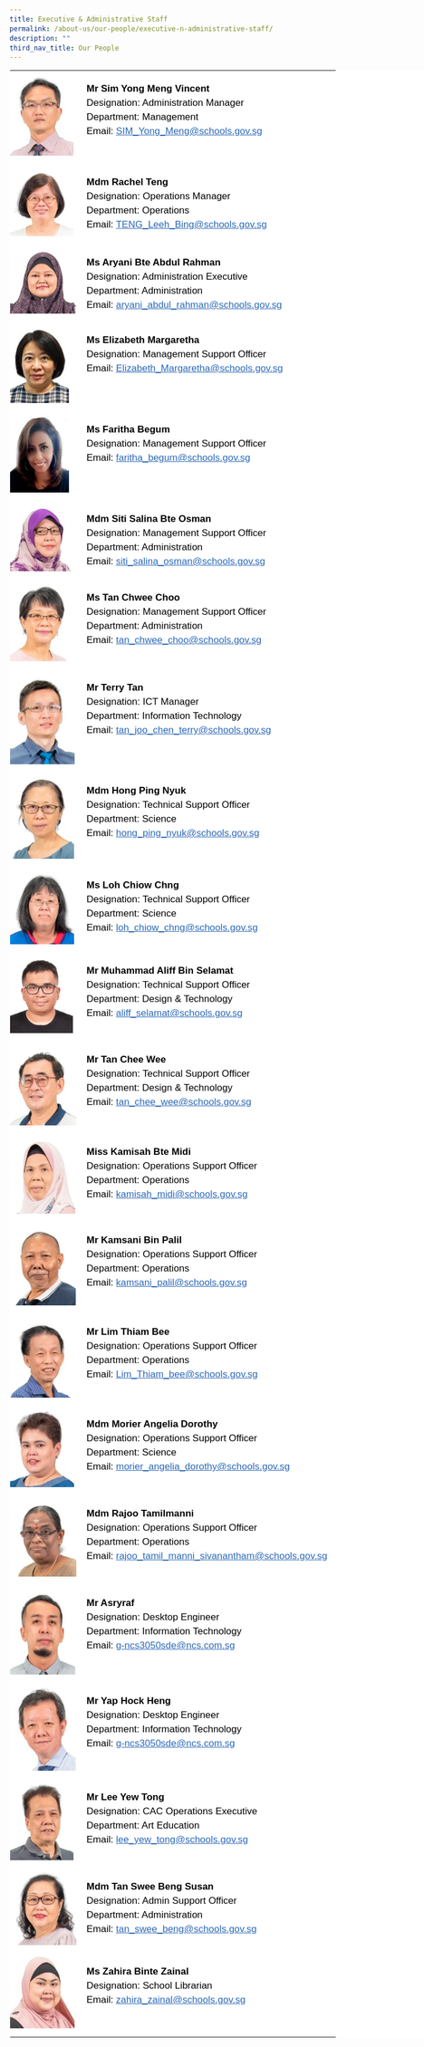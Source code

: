 ```yaml
---
title: Executive & Administrative Staff
permalink: /about-us/our-people/executive-n-administrative-staff/
description: ""
third_nav_title: Our People
---
```

<table
  style="
    margin: auto;
    outline: 0px;
    padding: 0px;
    border-collapse: collapse;
    clear: both;
    border: 1px solid transparent;
    table-layout: fixed;
    color: rgb(0, 0, 0);
    font-family: Helvetica, sans-serif;
    font-size: 17px;
    font-style: normal;
    font-variant-ligatures: normal;
    font-variant-caps: normal;
    font-weight: 400;
    letter-spacing: normal;
    orphans: 2;
    text-align: left;
    text-transform: none;
    white-space: normal;
    widows: 2;
    word-spacing: 0px;
    -webkit-text-stroke-width: 0px;
    background-color: rgb(255, 255, 255);
    text-decoration-thickness: initial;
    text-decoration-style: initial;
    text-decoration-color: initial;
    width: 840px;
  "
  class="ive_eobj_center ives_tab_kosong"
>
  <tbody style="margin: 0px; outline: 0px; padding: 0px">
    <tr style="margin: 0px; outline: 0px; padding: 0px">
      <td
        style="
          margin: 0px;
          outline: 0px;
          padding: 0px 15px 15px 0px;
          vertical-align: top;
          width: 120px;
        "
      >
        <img
          style="
            margin: 0px 10px 0px 0px;
            outline: 0px;
            padding: 0px;
            border: none;
            max-width: 100%;
            float: left;
            width: 112px;
            height: 150px;
          "
          class="ive_eobj_left"
          alt="Sim Yong Meng Vincent.jpg"
          src="/images/Sim%20Yong%20Meng%20Vincent.jpeg"
        /><br style="margin: 0px; outline: 0px; padding: 0px" />
      </td>
      <td
        style="
          margin: 0px;
          outline: 0px;
          padding: 0px 15px 15px 0px;
          vertical-align: top;
        "
      >
        <br style="margin: 0px; outline: 0px; padding: 0px" />
        <div
          style="
            margin: 0px;
            outline: 0px;
            padding: 0px;
            line-height: 24.99px;
            color: rgb(0, 0, 0);
            font-family: Helvetica, sans-serif;
            font-size: 17px;
            font-weight: 400;
          "
        >
          <b style="margin: 0px; outline: 0px; padding: 0px"
            >Mr Sim Yong Meng Vincent</b
          >
        </div>
        <div
          style="
            margin: 0px;
            outline: 0px;
            padding: 0px;
            line-height: 24.99px;
            color: rgb(0, 0, 0);
            font-family: Helvetica, sans-serif;
            font-size: 17px;
            font-weight: 400;
          "
        >
          Designation: Administration Manager
        </div>
        <div
          style="
            margin: 0px;
            outline: 0px;
            padding: 0px;
            line-height: 24.99px;
            color: rgb(0, 0, 0);
            font-family: Helvetica, sans-serif;
            font-size: 17px;
            font-weight: 400;
          "
        >
          Department: Management
        </div>
        <div
          style="
            margin: 0px;
            outline: 0px;
            padding: 0px;
            line-height: 24.99px;
            color: rgb(0, 0, 0);
            font-family: Helvetica, sans-serif;
            font-size: 17px;
            font-weight: 400;
          "
        >
          Email:<span>&nbsp;</span
          ><a
            style="
              margin: 0px;
              outline: 0px;
              padding: 0px;
              color: rgb(42, 103, 183);
              text-decoration: underline;
            "
            target=""
            href="mailto:SIM_Yong_Meng@schools.gov.sg"
            >SIM_Yong_Meng@schools.gov.sg</a
          >
        </div>
      </td>
    </tr>
    <tr style="margin: 0px; outline: 0px; padding: 0px">
      <td
        style="
          margin: 0px;
          outline: 0px;
          padding: 0px 15px 15px 0px;
          vertical-align: top;
        "
      >
        <img
          style="
            margin: 0px 10px 0px 0px;
            outline: 0px;
            padding: 0px;
            border: none;
            max-width: 100%;
            float: left;
            width: 112px;
            height: 127px;
          "
          class="ive_eobj_left"
          alt="Rachel Teng.jpg"
          src="/images/Rachel%20Teng.jpeg"
        /><br style="margin: 0px; outline: 0px; padding: 0px" />
      </td>
      <td
        style="
          margin: 0px;
          outline: 0px;
          padding: 0px 15px 15px 0px;
          vertical-align: top;
        "
      >
        <br style="margin: 0px; outline: 0px; padding: 0px" />
        <div
          style="
            margin: 0px;
            outline: 0px;
            padding: 0px;
            line-height: 24.99px;
            color: rgb(0, 0, 0);
            font-family: Helvetica, sans-serif;
            font-size: 17px;
            font-weight: 400;
          "
        >
          <b style="margin: 0px; outline: 0px; padding: 0px">Mdm Rachel Teng</b>
        </div>
        <div
          style="
            margin: 0px;
            outline: 0px;
            padding: 0px;
            line-height: 24.99px;
            color: rgb(0, 0, 0);
            font-family: Helvetica, sans-serif;
            font-size: 17px;
            font-weight: 400;
          "
        >
          Designation: Operations Manager
        </div>
        <div
          style="
            margin: 0px;
            outline: 0px;
            padding: 0px;
            line-height: 24.99px;
            color: rgb(0, 0, 0);
            font-family: Helvetica, sans-serif;
            font-size: 17px;
            font-weight: 400;
          "
        >
          Department: Operations
        </div>
        <div
          style="
            margin: 0px;
            outline: 0px;
            padding: 0px;
            line-height: 24.99px;
            color: rgb(0, 0, 0);
            font-family: Helvetica, sans-serif;
            font-size: 17px;
            font-weight: 400;
          "
        >
          Email:<span>&nbsp;</span
          ><a
            style="
              margin: 0px;
              outline: 0px;
              padding: 0px;
              color: rgb(42, 103, 183);
              text-decoration: underline;
            "
            target=""
            href="mailto:TENG_Leeh_Bing@schools.gov.sg"
            >TENG_Leeh_Bing@schools.gov.sg</a
          >
        </div>
      </td>
    </tr>
    <tr style="margin: 0px; outline: 0px; padding: 0px">
      <td
        style="
          margin: 0px;
          outline: 0px;
          padding: 0px 15px 15px 0px;
          vertical-align: top;
        "
      >
        <img
          style="
            margin: 0px 10px 0px 0px;
            outline: 0px;
            padding: 0px;
            border: none;
            max-width: 100%;
            float: left;
            width: 116px;
            height: 122px;
          "
          class="ive_eobj_left"
          alt="Aryani Bte Abdul Rahman.jpg"
          src="/images/Aryani%20Bte%20Abdul%20Rahman.jpeg"
        /><br style="margin: 0px; outline: 0px; padding: 0px" />
      </td>
      <td
        style="
          margin: 0px;
          outline: 0px;
          padding: 0px 15px 15px 0px;
          vertical-align: top;
        "
      >
        <br style="margin: 0px; outline: 0px; padding: 0px" />
        <div
          style="
            margin: 0px;
            outline: 0px;
            padding: 0px;
            line-height: 24.99px;
            color: rgb(0, 0, 0);
            font-family: Helvetica, sans-serif;
            font-size: 17px;
            font-weight: 400;
          "
        >
          <b style="margin: 0px; outline: 0px; padding: 0px"
            >Ms Aryani Bte Abdul Rahman</b
          >
        </div>
        <div
          style="
            margin: 0px;
            outline: 0px;
            padding: 0px;
            line-height: 24.99px;
            color: rgb(0, 0, 0);
            font-family: Helvetica, sans-serif;
            font-size: 17px;
            font-weight: 400;
          "
        >
          Designation: Administration Executive
        </div>
        <div
          style="
            margin: 0px;
            outline: 0px;
            padding: 0px;
            line-height: 24.99px;
            color: rgb(0, 0, 0);
            font-family: Helvetica, sans-serif;
            font-size: 17px;
            font-weight: 400;
          "
        >
          Department: Administration
        </div>
        <div
          style="
            margin: 0px;
            outline: 0px;
            padding: 0px;
            line-height: 24.99px;
            color: rgb(0, 0, 0);
            font-family: Helvetica, sans-serif;
            font-size: 17px;
            font-weight: 400;
          "
        >
          Email:<span>&nbsp;</span
          ><a
            style="
              margin: 0px;
              outline: 0px;
              padding: 0px;
              color: rgb(42, 103, 183);
              text-decoration: underline;
            "
            target=""
            href="mailto:aryani_abdul_rahman@schools.gov.sg"
            >aryani_abdul_rahman@schools.gov.sg</a
          >
        </div>
      </td>
    </tr>
    <tr style="margin: 0px; outline: 0px; padding: 0px">
      <td
        style="
          margin: 0px;
          outline: 0px;
          padding: 0px 15px 15px 0px;
          vertical-align: top;
        "
      >
        <img
          style="
            margin: 0px 10px 0px 0px;
            outline: 0px;
            padding: 0px;
            border: none;
            max-width: 100%;
            float: left;
            width: 104px;
            height: 143px;
          "
          class="ive_eobj_left"
          alt="Elizabeth 1.jpg"
          src="/images/Elizabeth%201.jpeg"
        /><br style="margin: 0px; outline: 0px; padding: 0px" />
      </td>
      <td
        style="
          margin: 0px;
          outline: 0px;
          padding: 0px 15px 15px 0px;
          vertical-align: top;
        "
      >
        <br style="margin: 0px; outline: 0px; padding: 0px" />
        <div
          style="
            margin: 0px;
            outline: 0px;
            padding: 0px;
            line-height: 24.99px;
            color: rgb(0, 0, 0);
            font-family: Helvetica, sans-serif;
            font-size: 17px;
            font-weight: 400;
          "
        >
          <b style="margin: 0px; outline: 0px; padding: 0px"
            >Ms Elizabeth Margaretha<br
              style="margin: 0px; outline: 0px; padding: 0px"
          /></b>
        </div>
        <div
          style="
            margin: 0px;
            outline: 0px;
            padding: 0px;
            line-height: 24.99px;
            color: rgb(0, 0, 0);
            font-family: Helvetica, sans-serif;
            font-size: 17px;
            font-weight: 400;
          "
        >
          Designation: Management Support Officer&nbsp;
        </div>
        <div
          style="
            margin: 0px;
            outline: 0px;
            padding: 0px;
            line-height: 24.99px;
            color: rgb(0, 0, 0);
            font-family: Helvetica, sans-serif;
            font-size: 17px;
            font-weight: 400;
          "
        >
          Email:&nbsp;<span
            style="
              margin: 0px;
              outline: 0px;
              padding: 0px;
              background-color: initial;
            "
            ><a
              style="
                margin: 0px;
                outline: 0px;
                padding: 0px;
                color: rgb(42, 103, 183);
                text-decoration: underline;
              "
              target=""
              href="mailto:Elizabeth_Margaretha@schools.gov.sg"
              >Elizabeth_Margaretha@schools.gov.sg</a
            ></span
          >
        </div>
        <div
          style="
            margin: 0px;
            outline: 0px;
            padding: 0px;
            line-height: 24.99px;
            color: rgb(0, 0, 0);
            font-family: Helvetica, sans-serif;
            font-size: 17px;
            font-weight: 400;
          "
        >
          <br style="margin: 0px; outline: 0px; padding: 0px" />
        </div>
      </td>
    </tr>
    <tr style="margin: 0px; outline: 0px; padding: 0px">
      <td
        style="
          margin: 0px;
          outline: 0px;
          padding: 0px 15px 15px 0px;
          vertical-align: top;
        "
      >
        <img
          style="
            margin: 0px 10px 0px 0px;
            outline: 0px;
            padding: 0px;
            border: none;
            max-width: 100%;
            float: left;
            width: 104px;
            height: 143px;
          "
          class="ive_eobj_left"
          alt="Elizabeth 1.jpg"
          src="/images/Farith Begum.jpg"
        /><br style="margin: 0px; outline: 0px; padding: 0px" />
      </td>
      <td
        style="
          margin: 0px;
          outline: 0px;
          padding: 0px 15px 15px 0px;
          vertical-align: top;
        "
      >
        <br style="margin: 0px; outline: 0px; padding: 0px" />
        <div
          style="
            margin: 0px;
            outline: 0px;
            padding: 0px;
            line-height: 24.99px;
            color: rgb(0, 0, 0);
            font-family: Helvetica, sans-serif;
            font-size: 17px;
            font-weight: 400;
          "
        >
          <b style="margin: 0px; outline: 0px; padding: 0px"
            >Ms Faritha Begum<br
              style="margin: 0px; outline: 0px; padding: 0px"
          /></b>
        </div>
        <div
          style="
            margin: 0px;
            outline: 0px;
            padding: 0px;
            line-height: 24.99px;
            color: rgb(0, 0, 0);
            font-family: Helvetica, sans-serif;
            font-size: 17px;
            font-weight: 400;
          "
        >
          Designation: Management Support Officer&nbsp;
        </div>
        <div
          style="
            margin: 0px;
            outline: 0px;
            padding: 0px;
            line-height: 24.99px;
            color: rgb(0, 0, 0);
            font-family: Helvetica, sans-serif;
            font-size: 17px;
            font-weight: 400;
          "
        >
          Email:&nbsp;<span
            style="
              margin: 0px;
              outline: 0px;
              padding: 0px;
              background-color: initial;
            "
            ><a
              style="
                margin: 0px;
                outline: 0px;
                padding: 0px;
                color: rgb(42, 103, 183);
                text-decoration: underline;
              "
              target=""
              href="mailto:faritha_begum@schools.gov.sg"
              >faritha_begum@schools.gov.sg</a
            ></span
          >
        </div>
        <div
          style="
            margin: 0px;
            outline: 0px;
            padding: 0px;
            line-height: 24.99px;
            color: rgb(0, 0, 0);
            font-family: Helvetica, sans-serif;
            font-size: 17px;
            font-weight: 400;
          "
        >
          <br style="margin: 0px; outline: 0px; padding: 0px" />
        </div>
      </td>
    </tr>
    <tr style="margin: 0px; outline: 0px; padding: 0px">
      <td
        style="
          margin: 0px;
          outline: 0px;
          padding: 0px 15px 15px 0px;
          vertical-align: top;
        "
      >
        <img
          style="
            margin: 0px 10px 0px 0px;
            outline: 0px;
            padding: 0px;
            border: none;
            max-width: 100%;
            float: left;
            width: 114px;
            height: 124px;
          "
          class="ive_eobj_left"
          alt="Siti Salina Bte Osman.jpg"
          src="/images/Siti%20Salina%20Bte%20Osman.jpeg"
        /><br style="margin: 0px; outline: 0px; padding: 0px" />
      </td>
      <td
        style="
          margin: 0px;
          outline: 0px;
          padding: 0px 15px 15px 0px;
          vertical-align: top;
        "
      >
        <br style="margin: 0px; outline: 0px; padding: 0px" />
        <div
          style="
            margin: 0px;
            outline: 0px;
            padding: 0px;
            line-height: 24.99px;
            color: rgb(0, 0, 0);
            font-family: Helvetica, sans-serif;
            font-size: 17px;
            font-weight: 400;
          "
        >
          <b style="margin: 0px; outline: 0px; padding: 0px"
            >Mdm Siti Salina Bte Osman</b
          >
        </div>
        <div
          style="
            margin: 0px;
            outline: 0px;
            padding: 0px;
            line-height: 24.99px;
            color: rgb(0, 0, 0);
            font-family: Helvetica, sans-serif;
            font-size: 17px;
            font-weight: 400;
          "
        >
          Designation: Management Support Officer
        </div>
        <div
          style="
            margin: 0px;
            outline: 0px;
            padding: 0px;
            line-height: 24.99px;
            color: rgb(0, 0, 0);
            font-family: Helvetica, sans-serif;
            font-size: 17px;
            font-weight: 400;
          "
        >
          Department: Administration
        </div>
        <div
          style="
            margin: 0px;
            outline: 0px;
            padding: 0px;
            line-height: 24.99px;
            color: rgb(0, 0, 0);
            font-family: Helvetica, sans-serif;
            font-size: 17px;
            font-weight: 400;
          "
        >
          Email:<span>&nbsp;</span
          ><a
            style="
              margin: 0px;
              outline: 0px;
              padding: 0px;
              color: rgb(42, 103, 183);
              text-decoration: underline;
            "
            target=""
            href="mailto:siti_salina_osman@schools.gov.sg"
            >siti_salina_osman@schools.gov.sg</a
          >
        </div>
      </td>
    </tr>
    <tr style="margin: 0px; outline: 0px; padding: 0px">
      <td
        style="
          margin: 0px;
          outline: 0px;
          padding: 0px 15px 15px 0px;
          vertical-align: top;
        "
      >
        <img
          style="
            margin: 0px 10px 0px 0px;
            outline: 0px;
            padding: 0px;
            border: none;
            max-width: 100%;
            float: left;
            width: 114px;
            height: 144px;
          "
          class="ive_eobj_left"
          alt="Tan Chwee Choo.jpg"
          src="/images/Tan%20Chwee%20Choo.jpeg"
        /><br style="margin: 0px; outline: 0px; padding: 0px" />
      </td>
      <td
        style="
          margin: 0px;
          outline: 0px;
          padding: 0px 15px 15px 0px;
          vertical-align: top;
        "
      >
        <br style="margin: 0px; outline: 0px; padding: 0px" />
        <div
          style="
            margin: 0px;
            outline: 0px;
            padding: 0px;
            line-height: 24.99px;
            color: rgb(0, 0, 0);
            font-family: Helvetica, sans-serif;
            font-size: 17px;
            font-weight: 400;
          "
        >
          <b style="margin: 0px; outline: 0px; padding: 0px"
            >Ms Tan Chwee Choo</b
          >
        </div>
        <div
          style="
            margin: 0px;
            outline: 0px;
            padding: 0px;
            line-height: 24.99px;
            color: rgb(0, 0, 0);
            font-family: Helvetica, sans-serif;
            font-size: 17px;
            font-weight: 400;
          "
        >
          Designation: Management Support Officer
        </div>
        <div
          style="
            margin: 0px;
            outline: 0px;
            padding: 0px;
            line-height: 24.99px;
            color: rgb(0, 0, 0);
            font-family: Helvetica, sans-serif;
            font-size: 17px;
            font-weight: 400;
          "
        >
          Department: Administration
        </div>
        <div
          style="
            margin: 0px;
            outline: 0px;
            padding: 0px;
            line-height: 24.99px;
            color: rgb(0, 0, 0);
            font-family: Helvetica, sans-serif;
            font-size: 17px;
            font-weight: 400;
          "
        >
          Email:<span>&nbsp;</span
          ><a
            style="
              margin: 0px;
              outline: 0px;
              padding: 0px;
              color: rgb(42, 103, 183);
              text-decoration: underline;
            "
            target=""
            href="mailto:tan_chwee_choo@schools.gov.sg"
            >tan_chwee_choo@schools.gov.sg</a
          >
        </div>
      </td>
    </tr>
    <tr style="margin: 0px; outline: 0px; padding: 0px">
      <td
        style="
          margin: 0px;
          outline: 0px;
          padding: 0px 15px 15px 0px;
          vertical-align: top;
        "
      >
        <img
          style="
            margin: 0px 10px 0px 0px;
            outline: 0px;
            padding: 0px;
            border: none;
            max-width: 100%;
            float: left;
            width: 114px;
            height: 167px;
          "
          class="ive_eobj_left"
          alt="Terry Tan.jpg"
          src="/images/Terry%20Tan.jpeg"
        /><br style="margin: 0px; outline: 0px; padding: 0px" />
      </td>
      <td
        style="
          margin: 0px;
          outline: 0px;
          padding: 0px 15px 15px 0px;
          vertical-align: top;
        "
      >
        <br style="margin: 0px; outline: 0px; padding: 0px" />
        <div
          style="
            margin: 0px;
            outline: 0px;
            padding: 0px;
            line-height: 24.99px;
            color: rgb(0, 0, 0);
            font-family: Helvetica, sans-serif;
            font-size: 17px;
            font-weight: 400;
          "
        >
          <b style="margin: 0px; outline: 0px; padding: 0px">Mr Terry Tan</b>
        </div>
        <div
          style="
            margin: 0px;
            outline: 0px;
            padding: 0px;
            line-height: 24.99px;
            color: rgb(0, 0, 0);
            font-family: Helvetica, sans-serif;
            font-size: 17px;
            font-weight: 400;
          "
        >
          Designation: ICT Manager
        </div>
        <div
          style="
            margin: 0px;
            outline: 0px;
            padding: 0px;
            line-height: 24.99px;
            color: rgb(0, 0, 0);
            font-family: Helvetica, sans-serif;
            font-size: 17px;
            font-weight: 400;
          "
        >
          Department: Information Technology
        </div>
        <div
          style="
            margin: 0px;
            outline: 0px;
            padding: 0px;
            line-height: 24.99px;
            color: rgb(0, 0, 0);
            font-family: Helvetica, sans-serif;
            font-size: 17px;
            font-weight: 400;
          "
        >
          Email:<span>&nbsp;</span
          ><a
            style="
              margin: 0px;
              outline: 0px;
              padding: 0px;
              color: rgb(42, 103, 183);
              text-decoration: underline;
            "
            target=""
            href="mailto:tan_joo_chen_terry@schools.gov.sg"
            >tan_joo_chen_terry@schools.gov.sg</a
          >
        </div>
      </td>
    </tr>
    <tr style="margin: 0px; outline: 0px; padding: 0px">
      <td
        style="
          margin: 0px;
          outline: 0px;
          padding: 0px 15px 15px 0px;
          vertical-align: top;
        "
      >
        <img
          style="
            margin: 0px 10px 0px 0px;
            outline: 0px;
            padding: 0px;
            border: none;
            max-width: 100%;
            float: left;
            width: 113px;
            height: 152px;
          "
          class="ive_eobj_left"
          alt="Hong Ping Nyuk.jpg"
          src="/images/Hong%20Ping%20Nyuk.jpeg"
        /><br style="margin: 0px; outline: 0px; padding: 0px" />
      </td>
      <td
        style="
          margin: 0px;
          outline: 0px;
          padding: 0px 15px 15px 0px;
          vertical-align: top;
        "
      >
        <br style="margin: 0px; outline: 0px; padding: 0px" />
        <div
          style="
            margin: 0px;
            outline: 0px;
            padding: 0px;
            line-height: 24.99px;
            color: rgb(0, 0, 0);
            font-family: Helvetica, sans-serif;
            font-size: 17px;
            font-weight: 400;
          "
        >
          <b style="margin: 0px; outline: 0px; padding: 0px"
            >Mdm Hong Ping Nyuk</b
          >
        </div>
        <div
          style="
            margin: 0px;
            outline: 0px;
            padding: 0px;
            line-height: 24.99px;
            color: rgb(0, 0, 0);
            font-family: Helvetica, sans-serif;
            font-size: 17px;
            font-weight: 400;
          "
        >
          Designation: Technical Support Officer
        </div>
        <div
          style="
            margin: 0px;
            outline: 0px;
            padding: 0px;
            line-height: 24.99px;
            color: rgb(0, 0, 0);
            font-family: Helvetica, sans-serif;
            font-size: 17px;
            font-weight: 400;
          "
        >
          Department: Science
        </div>
        <div
          style="
            margin: 0px;
            outline: 0px;
            padding: 0px;
            line-height: 24.99px;
            color: rgb(0, 0, 0);
            font-family: Helvetica, sans-serif;
            font-size: 17px;
            font-weight: 400;
          "
        >
          Email:<span>&nbsp;</span
          ><a
            style="
              margin: 0px;
              outline: 0px;
              padding: 0px;
              color: rgb(42, 103, 183);
              text-decoration: underline;
            "
            target=""
            href="mailto:hong_ping_nyuk@schools.gov.sg"
            >hong_ping_nyuk@schools.gov.sg</a
          >
        </div>
      </td>
    </tr>
    <tr style="margin: 0px; outline: 0px; padding: 0px">
      <td
        style="
          margin: 0px;
          outline: 0px;
          padding: 0px 15px 15px 0px;
          vertical-align: top;
        "
      >
        <img
          style="
            margin: 0px 10px 0px 0px;
            outline: 0px;
            padding: 0px;
            border: none;
            max-width: 100%;
            float: left;
            width: 113px;
            height: 136px;
          "
          class="ive_eobj_left"
          alt="Loh Chiow Chng.jpg"
          src="/images/Loh%20Chiow%20Chng.jpeg"
        /><br style="margin: 0px; outline: 0px; padding: 0px" />
      </td>
      <td
        style="
          margin: 0px;
          outline: 0px;
          padding: 0px 15px 15px 0px;
          vertical-align: top;
        "
      >
        <br style="margin: 0px; outline: 0px; padding: 0px" />
        <div
          style="
            margin: 0px;
            outline: 0px;
            padding: 0px;
            line-height: 24.99px;
            color: rgb(0, 0, 0);
            font-family: Helvetica, sans-serif;
            font-size: 17px;
            font-weight: 400;
          "
        >
          <b style="margin: 0px; outline: 0px; padding: 0px"
            >Ms Loh Chiow Chng</b
          >
        </div>
        <div
          style="
            margin: 0px;
            outline: 0px;
            padding: 0px;
            line-height: 24.99px;
            color: rgb(0, 0, 0);
            font-family: Helvetica, sans-serif;
            font-size: 17px;
            font-weight: 400;
          "
        >
          Designation: Technical Support Officer
        </div>
        <div
          style="
            margin: 0px;
            outline: 0px;
            padding: 0px;
            line-height: 24.99px;
            color: rgb(0, 0, 0);
            font-family: Helvetica, sans-serif;
            font-size: 17px;
            font-weight: 400;
          "
        >
          Department: Science
        </div>
        <div
          style="
            margin: 0px;
            outline: 0px;
            padding: 0px;
            line-height: 24.99px;
            color: rgb(0, 0, 0);
            font-family: Helvetica, sans-serif;
            font-size: 17px;
            font-weight: 400;
          "
        >
          Email:<span>&nbsp;</span
          ><a
            style="
              margin: 0px;
              outline: 0px;
              padding: 0px;
              color: rgb(42, 103, 183);
              text-decoration: underline;
            "
            target=""
            href="mailto:loh_chiow_chng@schools.gov.sg"
            >loh_chiow_chng@schools.gov.sg</a
          >
        </div>
      </td>
    </tr>
    <tr style="margin: 0px; outline: 0px; padding: 0px">
      <td
        style="
          margin: 0px;
          outline: 0px;
          padding: 0px 15px 15px 0px;
          vertical-align: top;
        "
      >
        <img
          style="
            margin: 0px 10px 0px 0px;
            outline: 0px;
            padding: 0px;
            border: none;
            max-width: 100%;
            float: left;
            width: 111px;
            height: 142px;
          "
          class="ive_eobj_left"
          alt="Muhammad Aliff.jpg"
          src="/images/Muhammad%20Aliff.jpeg"
        /><br style="margin: 0px; outline: 0px; padding: 0px" />
      </td>
      <td
        style="
          margin: 0px;
          outline: 0px;
          padding: 0px 15px 15px 0px;
          vertical-align: top;
        "
      >
        <br style="margin: 0px; outline: 0px; padding: 0px" />
        <div
          style="
            margin: 0px;
            outline: 0px;
            padding: 0px;
            line-height: 24.99px;
            color: rgb(0, 0, 0);
            font-family: Helvetica, sans-serif;
            font-size: 17px;
            font-weight: 400;
          "
        >
          <b style="margin: 0px; outline: 0px; padding: 0px"
            >Mr Muhammad Aliff Bin Selamat</b
          >
        </div>
        <div
          style="
            margin: 0px;
            outline: 0px;
            padding: 0px;
            line-height: 24.99px;
            color: rgb(0, 0, 0);
            font-family: Helvetica, sans-serif;
            font-size: 17px;
            font-weight: 400;
          "
        >
          <span
            style="
              margin: 0px;
              outline: 0px;
              padding: 0px;
              background-color: initial;
            "
            >Designation: Technical Support Officer</span
          ><br style="margin: 0px; outline: 0px; padding: 0px" />
        </div>
        <div
          style="
            margin: 0px;
            outline: 0px;
            padding: 0px;
            line-height: 24.99px;
            color: rgb(0, 0, 0);
            font-family: Helvetica, sans-serif;
            font-size: 17px;
            font-weight: 400;
          "
        >
          Department: Design &amp; Technology
        </div>
        <div
          style="
            margin: 0px;
            outline: 0px;
            padding: 0px;
            line-height: 24.99px;
            color: rgb(0, 0, 0);
            font-family: Helvetica, sans-serif;
            font-size: 17px;
            font-weight: 400;
          "
        >
          Email:<span>&nbsp;</span
          ><a
            style="
              margin: 0px;
              outline: 0px;
              padding: 0px;
              color: rgb(42, 103, 183);
              text-decoration: underline;
            "
            target=""
            href="mailto:aliff_selamat@schools.gov.sg"
            >aliff_selamat@schools.gov.sg</a
          >
        </div>
      </td>
    </tr>
    <tr style="margin: 0px; outline: 0px; padding: 0px">
      <td
        style="
          margin: 0px;
          outline: 0px;
          padding: 0px 15px 15px 0px;
          vertical-align: top;
        "
      >
        <img
          style="
            margin: 0px 10px 0px 0px;
            outline: 0px;
            padding: 0px;
            border: none;
            max-width: 100%;
            float: left;
            width: 117px;
            height: 148px;
          "
          class="ive_eobj_left"
          alt="Tan Chee Wee.jpg"
          src="/images/Tan%20Chee%20Wee.jpeg"
        /><br style="margin: 0px; outline: 0px; padding: 0px" />
      </td>
      <td
        style="
          margin: 0px;
          outline: 0px;
          padding: 0px 15px 15px 0px;
          vertical-align: top;
        "
      >
        <br style="margin: 0px; outline: 0px; padding: 0px" />
        <div
          style="
            margin: 0px;
            outline: 0px;
            padding: 0px;
            line-height: 24.99px;
            color: rgb(0, 0, 0);
            font-family: Helvetica, sans-serif;
            font-size: 17px;
            font-weight: 400;
          "
        >
          <b style="margin: 0px; outline: 0px; padding: 0px">Mr Tan Chee Wee</b>
        </div>
        <div
          style="
            margin: 0px;
            outline: 0px;
            padding: 0px;
            line-height: 24.99px;
            color: rgb(0, 0, 0);
            font-family: Helvetica, sans-serif;
            font-size: 17px;
            font-weight: 400;
          "
        >
          Designation: Technical Support Officer
        </div>
        <div
          style="
            margin: 0px;
            outline: 0px;
            padding: 0px;
            line-height: 24.99px;
            color: rgb(0, 0, 0);
            font-family: Helvetica, sans-serif;
            font-size: 17px;
            font-weight: 400;
          "
        >
          Department: Design &amp; Technology
        </div>
        <div
          style="
            margin: 0px;
            outline: 0px;
            padding: 0px;
            line-height: 24.99px;
            color: rgb(0, 0, 0);
            font-family: Helvetica, sans-serif;
            font-size: 17px;
            font-weight: 400;
          "
        >
          Email:<span>&nbsp;</span
          ><a
            style="
              margin: 0px;
              outline: 0px;
              padding: 0px;
              color: rgb(42, 103, 183);
              text-decoration: underline;
            "
            target=""
            href="mailto:tan_chee_wee@schools.gov.sg"
            >tan_chee_wee@schools.gov.sg</a
          >
        </div>
      </td>
    </tr>
    <tr style="margin: 0px; outline: 0px; padding: 0px">
      <td
        style="
          margin: 0px;
          outline: 0px;
          padding: 0px 15px 15px 0px;
          vertical-align: top;
        "
      >
        <img
          style="
            margin: 0px 10px 0px 0px;
            outline: 0px;
            padding: 0px;
            border: none;
            max-width: 100%;
            float: left;
            width: 115px;
            height: 141px;
          "
          class="ive_eobj_left"
          alt="Kamisah Bte Midi.jpg"
          src="/images/Kamisah%20Bte%20Midi.jpeg"
        /><br style="margin: 0px; outline: 0px; padding: 0px" />
      </td>
      <td
        style="
          margin: 0px;
          outline: 0px;
          padding: 0px 15px 15px 0px;
          vertical-align: top;
        "
      >
        <br style="margin: 0px; outline: 0px; padding: 0px" />
        <div
          style="
            margin: 0px;
            outline: 0px;
            padding: 0px;
            line-height: 24.99px;
            color: rgb(0, 0, 0);
            font-family: Helvetica, sans-serif;
            font-size: 17px;
            font-weight: 400;
          "
        >
          <b style="margin: 0px; outline: 0px; padding: 0px"
            >Miss Kamisah Bte Midi<br
              style="margin: 0px; outline: 0px; padding: 0px"
          /></b>
        </div>
        <div
          style="
            margin: 0px;
            outline: 0px;
            padding: 0px;
            line-height: 24.99px;
            color: rgb(0, 0, 0);
            font-family: Helvetica, sans-serif;
            font-size: 17px;
            font-weight: 400;
          "
        >
          Designation: Operations Support Officer
        </div>
        <div
          style="
            margin: 0px;
            outline: 0px;
            padding: 0px;
            line-height: 24.99px;
            color: rgb(0, 0, 0);
            font-family: Helvetica, sans-serif;
            font-size: 17px;
            font-weight: 400;
          "
        >
          Department: Operations
        </div>
        <div
          style="
            margin: 0px;
            outline: 0px;
            padding: 0px;
            line-height: 24.99px;
            color: rgb(0, 0, 0);
            font-family: Helvetica, sans-serif;
            font-size: 17px;
            font-weight: 400;
          "
        >
          Email:<span>&nbsp;</span
          ><a
            style="
              margin: 0px;
              outline: 0px;
              padding: 0px;
              color: rgb(42, 103, 183);
              text-decoration: underline;
            "
            target=""
            href="mailto:kamisah_midi@schools.gov.sg"
            >kamisah_midi@schools.gov.sg</a
          >
        </div>
      </td>
    </tr>
    <tr style="margin: 0px; outline: 0px; padding: 0px">
      <td
        style="
          margin: 0px;
          outline: 0px;
          padding: 0px 15px 15px 0px;
          vertical-align: top;
        "
      >
        <img
          style="
            margin: 0px 10px 0px 0px;
            outline: 0px;
            padding: 0px;
            border: none;
            max-width: 100%;
            float: left;
            width: 116px;
            height: 147px;
          "
          class="ive_eobj_left"
          alt="Kamsani Bin Palil.jpg"
          src="/images/Kamsani%20Bin%20Palil.jpeg"
        /><br style="margin: 0px; outline: 0px; padding: 0px" />
      </td>
      <td
        style="
          margin: 0px;
          outline: 0px;
          padding: 0px 15px 15px 0px;
          vertical-align: top;
        "
      >
        <br style="margin: 0px; outline: 0px; padding: 0px" />
        <div
          style="
            margin: 0px;
            outline: 0px;
            padding: 0px;
            line-height: 24.99px;
            color: rgb(0, 0, 0);
            font-family: Helvetica, sans-serif;
            font-size: 17px;
            font-weight: 400;
          "
        >
          <b style="margin: 0px; outline: 0px; padding: 0px"
            >Mr Kamsani Bin Palil<br
              style="margin: 0px; outline: 0px; padding: 0px"
          /></b>
        </div>
        <div
          style="
            margin: 0px;
            outline: 0px;
            padding: 0px;
            line-height: 24.99px;
            color: rgb(0, 0, 0);
            font-family: Helvetica, sans-serif;
            font-size: 17px;
            font-weight: 400;
          "
        >
          Designation: Operations Support Officer
        </div>
        <div
          style="
            margin: 0px;
            outline: 0px;
            padding: 0px;
            line-height: 24.99px;
            color: rgb(0, 0, 0);
            font-family: Helvetica, sans-serif;
            font-size: 17px;
            font-weight: 400;
          "
        >
          Department: Operations
        </div>
        <div
          style="
            margin: 0px;
            outline: 0px;
            padding: 0px;
            line-height: 24.99px;
            color: rgb(0, 0, 0);
            font-family: Helvetica, sans-serif;
            font-size: 17px;
            font-weight: 400;
          "
        >
          Email:<span>&nbsp;</span
          ><a
            style="
              margin: 0px;
              outline: 0px;
              padding: 0px;
              color: rgb(42, 103, 183);
              text-decoration: underline;
            "
            target=""
            href="mailto:kamsani_palil@schools.gov.sg"
            >kamsani_palil@schools.gov.sg</a
          >
        </div>
      </td>
    </tr>
    <tr style="margin: 0px; outline: 0px; padding: 0px">
      <td
        style="
          margin: 0px;
          outline: 0px;
          padding: 0px 15px 15px 0px;
          vertical-align: top;
        "
      >
        <img
          style="
            margin: 0px 10px 0px 0px;
            outline: 0px;
            padding: 0px;
            border: none;
            max-width: 100%;
            float: left;
            width: 119px;
            height: 148px;
          "
          class="ive_eobj_left"
          alt="Lim Thiam Bee.jpg"
          src="/images/Lim%20Thiam%20Bee.jpeg"
        /><br style="margin: 0px; outline: 0px; padding: 0px" />
      </td>
      <td
        style="
          margin: 0px;
          outline: 0px;
          padding: 0px 15px 15px 0px;
          vertical-align: top;
        "
      >
        <br style="margin: 0px; outline: 0px; padding: 0px" />
        <div
          style="
            margin: 0px;
            outline: 0px;
            padding: 0px;
            line-height: 24.99px;
            color: rgb(0, 0, 0);
            font-family: Helvetica, sans-serif;
            font-size: 17px;
            font-weight: 400;
          "
        >
          <b style="margin: 0px; outline: 0px; padding: 0px"
            >Mr Lim Thiam Bee</b
          >
        </div>
        <div
          style="
            margin: 0px;
            outline: 0px;
            padding: 0px;
            line-height: 24.99px;
            color: rgb(0, 0, 0);
            font-family: Helvetica, sans-serif;
            font-size: 17px;
            font-weight: 400;
          "
        >
          Designation: Operations Support Officer
        </div>
        <div
          style="
            margin: 0px;
            outline: 0px;
            padding: 0px;
            line-height: 24.99px;
            color: rgb(0, 0, 0);
            font-family: Helvetica, sans-serif;
            font-size: 17px;
            font-weight: 400;
          "
        >
          Department: Operations
        </div>
        <div
          style="
            margin: 0px;
            outline: 0px;
            padding: 0px;
            line-height: 24.99px;
            color: rgb(0, 0, 0);
            font-family: Helvetica, sans-serif;
            font-size: 17px;
            font-weight: 400;
          "
        >
          Email:<span>&nbsp;</span
          ><a
            style="
              margin: 0px;
              outline: 0px;
              padding: 0px;
              color: rgb(42, 103, 183);
              text-decoration: underline;
            "
            target=""
            href="mailto:Lim_Thiam_bee@schools.gov.sg"
            >Lim_Thiam_bee@schools.gov.sg</a
          >
        </div>
      </td>
    </tr>
    <tr style="margin: 0px; outline: 0px; padding: 0px">
      <td
        style="
          margin: 0px;
          outline: 0px;
          padding: 0px 15px 15px 0px;
          vertical-align: top;
        "
      >
        <img
          style="
            margin: 0px 10px 0px 0px;
            outline: 0px;
            padding: 0px;
            border: none;
            max-width: 100%;
            float: left;
            width: 113px;
            height: 143px;
          "
          class="ive_eobj_left"
          alt="Morier Angelia Dorothy.jpg"
          src="/images/Morier%20Angelia%20Dorothy.jpeg"
        /><br style="margin: 0px; outline: 0px; padding: 0px" />
      </td>
      <td
        style="
          margin: 0px;
          outline: 0px;
          padding: 0px 15px 15px 0px;
          vertical-align: top;
        "
      >
        <br style="margin: 0px; outline: 0px; padding: 0px" />
        <div
          style="
            margin: 0px;
            outline: 0px;
            padding: 0px;
            line-height: 24.99px;
            color: rgb(0, 0, 0);
            font-family: Helvetica, sans-serif;
            font-size: 17px;
            font-weight: 400;
          "
        >
          <b style="margin: 0px; outline: 0px; padding: 0px"
            >Mdm Morier Angelia Dorothy</b
          >
        </div>
        <div
          style="
            margin: 0px;
            outline: 0px;
            padding: 0px;
            line-height: 24.99px;
            color: rgb(0, 0, 0);
            font-family: Helvetica, sans-serif;
            font-size: 17px;
            font-weight: 400;
          "
        >
          Designation: Operations Support Officer
        </div>
        <div
          style="
            margin: 0px;
            outline: 0px;
            padding: 0px;
            line-height: 24.99px;
            color: rgb(0, 0, 0);
            font-family: Helvetica, sans-serif;
            font-size: 17px;
            font-weight: 400;
          "
        >
          Department: Science
        </div>
        <div
          style="
            margin: 0px;
            outline: 0px;
            padding: 0px;
            line-height: 24.99px;
            color: rgb(0, 0, 0);
            font-family: Helvetica, sans-serif;
            font-size: 17px;
            font-weight: 400;
          "
        >
          Email:<span>&nbsp;</span
          ><a
            style="
              margin: 0px;
              outline: 0px;
              padding: 0px;
              color: rgb(42, 103, 183);
              text-decoration: underline;
            "
            target=""
            href="mailto:morier_angelia_dorothy@schools.gov.sg"
            >morier_angelia_dorothy@schools.gov.sg</a
          >
        </div>
      </td>
    </tr>
    <tr style="margin: 0px; outline: 0px; padding: 0px">
      <td
        style="
          margin: 0px;
          outline: 0px;
          padding: 0px 15px 15px 0px;
          vertical-align: top;
        "
      >
        <img
          style="
            margin: 0px 10px 0px 0px;
            outline: 0px;
            padding: 0px;
            border: none;
            max-width: 100%;
            float: left;
            width: 117px;
            height: 143px;
          "
          class="ive_eobj_left"
          alt="Rajoo Tamilmanni.jpg"
          src="/images/Rajoo%20Tamilmanni.jpeg"
        /><br style="margin: 0px; outline: 0px; padding: 0px" />
      </td>
      <td
        style="
          margin: 0px;
          outline: 0px;
          padding: 0px 15px 15px 0px;
          vertical-align: top;
        "
      >
        <br style="margin: 0px; outline: 0px; padding: 0px" />
        <div
          style="
            margin: 0px;
            outline: 0px;
            padding: 0px;
            line-height: 24.99px;
            color: rgb(0, 0, 0);
            font-family: Helvetica, sans-serif;
            font-size: 17px;
            font-weight: 400;
          "
        >
          <b style="margin: 0px; outline: 0px; padding: 0px"
            >Mdm Rajoo Tamilmanni</b
          >
        </div>
        <div
          style="
            margin: 0px;
            outline: 0px;
            padding: 0px;
            line-height: 24.99px;
            color: rgb(0, 0, 0);
            font-family: Helvetica, sans-serif;
            font-size: 17px;
            font-weight: 400;
          "
        >
          Designation: Operations Support Officer
        </div>
        <div
          style="
            margin: 0px;
            outline: 0px;
            padding: 0px;
            line-height: 24.99px;
            color: rgb(0, 0, 0);
            font-family: Helvetica, sans-serif;
            font-size: 17px;
            font-weight: 400;
          "
        >
          Department: Operations
        </div>
        <div
          style="
            margin: 0px;
            outline: 0px;
            padding: 0px;
            line-height: 24.99px;
            color: rgb(0, 0, 0);
            font-family: Helvetica, sans-serif;
            font-size: 17px;
            font-weight: 400;
          "
        >
          Email:<span>&nbsp;</span
          ><a
            style="
              margin: 0px;
              outline: 0px;
              padding: 0px;
              color: rgb(42, 103, 183);
              text-decoration: underline;
            "
            target=""
            href="mailto:rajoo_tamil_manni_sivanantham@schools.gov.sg"
            >rajoo_tamil_manni_sivanantham@schools.gov.sg</a
          >
        </div>
      </td>
    </tr>
    <tr style="margin: 0px; outline: 0px; padding: 0px">
      <td
        style="
          margin: 0px;
          outline: 0px;
          padding: 0px 15px 15px 0px;
          vertical-align: top;
        "
      >
        <img
          style="
            margin: 0px 10px 0px 0px;
            outline: 0px;
            padding: 0px;
            border: none;
            max-width: 100%;
            float: left;
            width: 115px;
            height: 158px;
          "
          class="ive_eobj_left"
          alt="Asyraf.jpg"
          src="/images/Asyraf.jpeg"
        /><br style="margin: 0px; outline: 0px; padding: 0px" />
      </td>
      <td
        style="
          margin: 0px;
          outline: 0px;
          padding: 0px 15px 15px 0px;
          vertical-align: top;
        "
      >
        <br style="margin: 0px; outline: 0px; padding: 0px" />
        <div
          style="
            margin: 0px;
            outline: 0px;
            padding: 0px;
            line-height: 24.99px;
            color: rgb(0, 0, 0);
            font-family: Helvetica, sans-serif;
            font-size: 17px;
            font-weight: 400;
          "
        >
          <b style="margin: 0px; outline: 0px; padding: 0px"
            >Mr Asryraf<br style="margin: 0px; outline: 0px; padding: 0px"
          /></b>
        </div>
        <div
          style="
            margin: 0px;
            outline: 0px;
            padding: 0px;
            line-height: 24.99px;
            color: rgb(0, 0, 0);
            font-family: Helvetica, sans-serif;
            font-size: 17px;
            font-weight: 400;
          "
        >
          Designation: Desktop Engineer
        </div>
        <div
          style="
            margin: 0px;
            outline: 0px;
            padding: 0px;
            line-height: 24.99px;
            color: rgb(0, 0, 0);
            font-family: Helvetica, sans-serif;
            font-size: 17px;
            font-weight: 400;
          "
        >
          Department: Information Technology
        </div>
        <div
          style="
            margin: 0px;
            outline: 0px;
            padding: 0px;
            line-height: 24.99px;
            color: rgb(0, 0, 0);
            font-family: Helvetica, sans-serif;
            font-size: 17px;
            font-weight: 400;
          "
        >
          Email:<span>&nbsp;</span
          ><a
            style="
              margin: 0px;
              outline: 0px;
              padding: 0px;
              color: rgb(42, 103, 183);
              text-decoration: underline;
            "
            target=""
            href="mailto:g-ncs3050sde@ncs.com.sg"
            >g-ncs3050sde@ncs.com.sg</a
          >
        </div>
      </td>
    </tr>
    <tr style="margin: 0px; outline: 0px; padding: 0px">
      <td
        style="
          margin: 0px;
          outline: 0px;
          padding: 0px 15px 15px 0px;
          vertical-align: top;
        "
      >
        <img
          style="
            margin: 0px 10px 0px 0px;
            outline: 0px;
            padding: 0px;
            border: none;
            max-width: 100%;
            float: left;
            width: 116px;
            height: 155px;
          "
          class="ive_eobj_left"
          alt="Yap Hock Heng.jpg"
          src="/images/Yap%20Hock%20Heng.jpeg"
        /><br style="margin: 0px; outline: 0px; padding: 0px" />
      </td>
      <td
        style="
          margin: 0px;
          outline: 0px;
          padding: 0px 15px 15px 0px;
          vertical-align: top;
        "
      >
        <br style="margin: 0px; outline: 0px; padding: 0px" />
        <div
          style="
            margin: 0px;
            outline: 0px;
            padding: 0px;
            line-height: 24.99px;
            color: rgb(0, 0, 0);
            font-family: Helvetica, sans-serif;
            font-size: 17px;
            font-weight: 400;
          "
        >
          <b style="margin: 0px; outline: 0px; padding: 0px"
            >Mr Yap Hock Heng</b
          >
        </div>
        <div
          style="
            margin: 0px;
            outline: 0px;
            padding: 0px;
            line-height: 24.99px;
            color: rgb(0, 0, 0);
            font-family: Helvetica, sans-serif;
            font-size: 17px;
            font-weight: 400;
          "
        >
          Designation: Desktop Engineer
        </div>
        <div
          style="
            margin: 0px;
            outline: 0px;
            padding: 0px;
            line-height: 24.99px;
            color: rgb(0, 0, 0);
            font-family: Helvetica, sans-serif;
            font-size: 17px;
            font-weight: 400;
          "
        >
          Department: Information Technology
        </div>
        <div
          style="
            margin: 0px;
            outline: 0px;
            padding: 0px;
            line-height: 24.99px;
            color: rgb(0, 0, 0);
            font-family: Helvetica, sans-serif;
            font-size: 17px;
            font-weight: 400;
          "
        >
          Email:<span>&nbsp;</span
          ><a
            style="
              margin: 0px;
              outline: 0px;
              padding: 0px;
              color: rgb(42, 103, 183);
              text-decoration: underline;
            "
            target=""
            href="mailto:g-ncs3050sde@ncs.com.sg"
            >g-ncs3050sde@ncs.com.sg</a
          >
        </div>
      </td>
    </tr>
    <tr style="margin: 0px; outline: 0px; padding: 0px">
        <td
          style="
            margin: 0px;
            outline: 0px;
            padding: 0px 15px 15px 0px;
            vertical-align: top;
          "
        >
          <img
            style="
              margin: 0px 10px 0px 0px;
              outline: 0px;
              padding: 0px;
              border: none;
              max-width: 100%;
              float: left;
              width: 112px;
              height: 143px;
            "
            class="ive_eobj_left"
            alt="Lee Yew Tong.jpg"
            src="/images/Lee%20Yew%20Tong.jpeg"
          /><br style="margin: 0px; outline: 0px; padding: 0px" />
        </td>
        <td
          style="
            margin: 0px;
            outline: 0px;
            padding: 0px 15px 15px 0px;
            vertical-align: top;
          "
        >
          <br style="margin: 0px; outline: 0px; padding: 0px" />
          <div
            style="
              margin: 0px;
              outline: 0px;
              padding: 0px;
              line-height: 24.99px;
              color: rgb(0, 0, 0);
              font-family: Helvetica, sans-serif;
              font-size: 17px;
              font-weight: 400;
            "
          >
            <b style="margin: 0px; outline: 0px; padding: 0px">Mr Lee Yew Tong</b>
          </div>
          <div
            style="
              margin: 0px;
              outline: 0px;
              padding: 0px;
              line-height: 24.99px;
              color: rgb(0, 0, 0);
              font-family: Helvetica, sans-serif;
              font-size: 17px;
              font-weight: 400;
            "
          >
            Designation: CAC Operations Executive
          </div>
          <div
            style="
              margin: 0px;
              outline: 0px;
              padding: 0px;
              line-height: 24.99px;
              color: rgb(0, 0, 0);
              font-family: Helvetica, sans-serif;
              font-size: 17px;
              font-weight: 400;
            "
          >
            Department: Art Education
          </div>
          <div
            style="
              margin: 0px;
              outline: 0px;
              padding: 0px;
              line-height: 24.99px;
              color: rgb(0, 0, 0);
              font-family: Helvetica, sans-serif;
              font-size: 17px;
              font-weight: 400;
            "
          >
            Email:<span>&nbsp;</span
            ><a
              style="
                margin: 0px;
                outline: 0px;
                padding: 0px;
                color: rgb(42, 103, 183);
                text-decoration: underline;
              "
              target=""
              href="mailto:lee_yew_tong@schools.gov.sg"
              >lee_yew_tong@schools.gov.sg</a
            >
          </div>
        </td>
      </tr>
    <tr style="margin: 0px; outline: 0px; padding: 0px">
      <td
        style="
          margin: 0px;
          outline: 0px;
          padding: 0px 15px 15px 0px;
          vertical-align: top;
        "
      >
        <img
          style="
            margin: 0px 10px 0px 0px;
            outline: 0px;
            padding: 0px;
            border: none;
            max-width: 100%;
            float: left;
            width: 117px;
            height: 135px;
          "
          class="ive_eobj_left"
          alt="Tan Swee Beng Susan.jpg"
          src="/images/Tan%20Swee%20Beng%20Susan.jpeg"
        /><br style="margin: 0px; outline: 0px; padding: 0px" />
      </td>
      <td
        style="
          margin: 0px;
          outline: 0px;
          padding: 0px 15px 15px 0px;
          vertical-align: top;
        "
      >
        <br style="margin: 0px; outline: 0px; padding: 0px" />
        <div
          style="
            margin: 0px;
            outline: 0px;
            padding: 0px;
            line-height: 24.99px;
            color: rgb(0, 0, 0);
            font-family: Helvetica, sans-serif;
            font-size: 17px;
            font-weight: 400;
          "
        >
          <b style="margin: 0px; outline: 0px; padding: 0px"
            >Mdm Tan Swee Beng Susan</b
          >
        </div>
        <div
          style="
            margin: 0px;
            outline: 0px;
            padding: 0px;
            line-height: 24.99px;
            color: rgb(0, 0, 0);
            font-family: Helvetica, sans-serif;
            font-size: 17px;
            font-weight: 400;
          "
        >
          Designation: Admin Support Officer
        </div>
        <div
          style="
            margin: 0px;
            outline: 0px;
            padding: 0px;
            line-height: 24.99px;
            color: rgb(0, 0, 0);
            font-family: Helvetica, sans-serif;
            font-size: 17px;
            font-weight: 400;
          "
        >
          Department: Administration
        </div>
        <div
          style="
            margin: 0px;
            outline: 0px;
            padding: 0px;
            line-height: 24.99px;
            color: rgb(0, 0, 0);
            font-family: Helvetica, sans-serif;
            font-size: 17px;
            font-weight: 400;
          "
        >
          Email:<span>&nbsp;</span
          ><a
            style="
              margin: 0px;
              outline: 0px;
              padding: 0px;
              color: rgb(42, 103, 183);
              text-decoration: underline;
            "
            target=""
            href="mailto:tan_swee_beng@schools.gov.sg"
            >tan_swee_beng@schools.gov.sg</a
          >
        </div>
      </td>
    </tr>
    <tr style="margin: 0px; outline: 0px; padding: 0px">
      <td
        style="
          margin: 0px;
          outline: 0px;
          padding: 0px 15px 15px 0px;
          vertical-align: top;
        "
      >
        <img
          style="
            margin: 0px 10px 0px 0px;
            outline: 0px;
            padding: 0px;
            border: none;
            max-width: 100%;
            float: left;
            width: 114px;
            height: 132px;
          "
          class="ive_eobj_left"
          alt="Zahira.jpg"
          src="/images/Zahira.jpeg"
        /><br style="margin: 0px; outline: 0px; padding: 0px" />
      </td>
      <td
        style="
          margin: 0px;
          outline: 0px;
          padding: 0px 15px 15px 0px;
          vertical-align: top;
        "
      >
        <br style="margin: 0px; outline: 0px; padding: 0px" />
        <div
          style="
            margin: 0px;
            outline: 0px;
            padding: 0px;
            line-height: 24.99px;
            color: rgb(0, 0, 0);
            font-family: Helvetica, sans-serif;
            font-size: 17px;
            font-weight: 400;
          "
        >
          <b style="margin: 0px; outline: 0px; padding: 0px"
            >Ms Zahira Binte Zainal<br
              style="margin: 0px; outline: 0px; padding: 0px"
          /></b>
        </div>
        <div
          style="
            margin: 0px;
            outline: 0px;
            padding: 0px;
            line-height: 24.99px;
            color: rgb(0, 0, 0);
            font-family: Helvetica, sans-serif;
            font-size: 17px;
            font-weight: 400;
          "
        >
          Designation: School Librarian
        </div>
        <div
          style="
            margin: 0px;
            outline: 0px;
            padding: 0px;
            line-height: 24.99px;
            color: rgb(0, 0, 0);
            font-family: Helvetica, sans-serif;
            font-size: 17px;
            font-weight: 400;
          "
        >
          Email:&nbsp;<a
            style="
              margin: 0px;
              outline: 0px;
              padding: 0px;
              color: rgb(42, 103, 183);
              text-decoration: underline;
            "
            target=""
            href="mailto:zahira_zainal@schools.gov.sg"
            >zahira_zainal@schools.gov.sg</a
          ><br style="margin: 0px; outline: 0px; padding: 0px" />
        </div>
      </td>
    </tr>
  </tbody>
</table>
